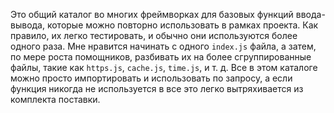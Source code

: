 Это общий каталог во многих фреймворках для базовых функций ввода-вывода, которые можно повторно использовать в рамках проекта. Как правило, их легко тестировать, и обычно они используются более одного раза. Мне нравится начинать с одного `index.js` файла, а затем, по мере роста помощников, разбивать их на более сгруппированные файлы, такие как `https.js`, `cache.js`, `time.js`, и т. д. Все в этом каталоге можно просто импортировать и использовать по запросу, а если функция никогда не используется в все это легко вытряхивается из комплекта поставки.